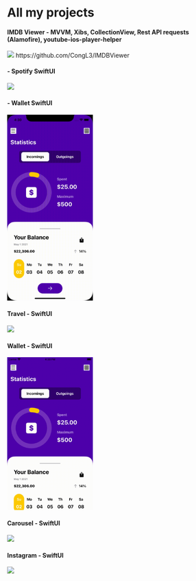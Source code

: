 # All my projects

#### IMDB Viewer - MVVM, Xibs, CollectionView, Rest API requests (Alamofire), youtube-ios-player-helper
<img src="./Gifs/IMDBApp.gif" width="200">
https://github.com/CongL3/IMDBViewer

#### - Spotify SwiftUI
<img src="./Gifs/spotify.gif" width="200"> 

#### - Wallet SwiftUI
<img src="./Gifs/wallet-big-screen.gif" width="200">

#### Travel - SwiftUI
<img src="./Gifs/travel.gif" width="200">

#### Wallet - SwiftUI
 <img src="./Gifs/wallet-small-screen.gif" width="200">

#### Carousel - SwiftUI
<img src="./Gifs/carousel.gif" width="200">

#### Instagram - SwiftUI
<img src="./Gifs/instagram1.gif" width="200">

